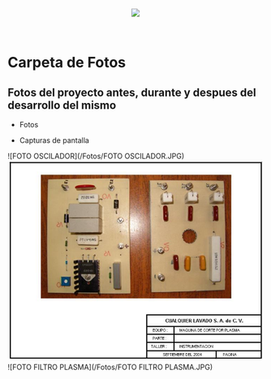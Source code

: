 <br/>
<p align="center">
  <img src="https://avatars2.githubusercontent.com/u/15052789?v=3&s=200">
</p>
<br/>

# Carpeta de Fotos

## Fotos del proyecto antes, durante y despues del desarrollo del mismo

* Fotos

* Capturas de pantalla

![FOTO OSCILADOR](/Fotos/FOTO OSCILADOR.JPG)
![REPLICA](/Fotos/REPLICA.JPG)
![FOTO FILTRO PLASMA](/Fotos/FOTO FILTRO PLASMA.JPG)
